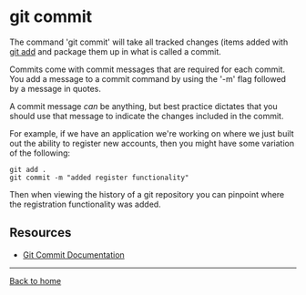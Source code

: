 # git commit

The command 'git commit' will take all tracked changes (items added with [git add](./Add.md) and package them up in what is called a commit.

Commits come with commit messages that are required for each commit. You add a message to a commit command by using the '-m' flag followed by a message in quotes.

A commit message _can_ be anything, but best practice dictates that you should use that message to indicate the changes included in the commit.

For example, if we have an application we're working on where we just built out the ability to register new accounts, then you might have some variation of the following:

```
git add .
git commit -m "added register functionality"
```

Then when viewing the history of a git repository you can pinpoint where the registration functionality was added.

## Resources

- [Git Commit Documentation](https://git-scm.com/docs/git-commit)

---

[Back to home](../README.md)